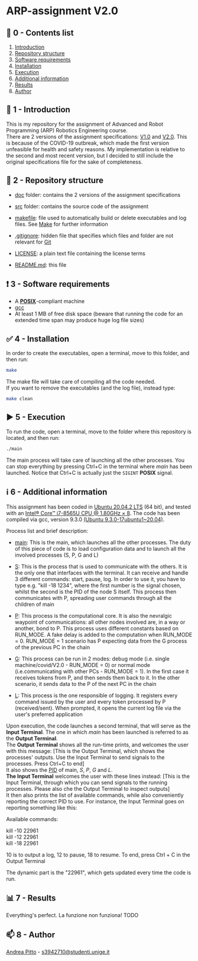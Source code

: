 # ARP-assignment V2.0

## 📑 0 - Contents list

1. [Introduction](https://github.com/andreabradpitto/ARP-assignment/blob/main/README.md#-1---introduction)
2. [Repository structure](https://github.com/andreabradpitto/ARP-assignment/blob/main/README.md#-2---repository-structure)
3. [Software requirements](https://github.com/andreabradpitto/ARP-assignment/blob/main/README.md#-3---software-requirements)
4. [Installation](https://github.com/andreabradpitto/ARP-assignment/blob/main/README.md#-4---installation)
5. [Execution](https://github.com/andreabradpitto/ARP-assignment/blob/main/README.md#%EF%B8%8F-5---execution)
6. [Additional information](https://github.com/andreabradpitto/ARP-assignment/blob/main/README.md#%E2%84%B9%EF%B8%8F-6---additional-information)
7. [Results](https://github.com/andreabradpitto/ARP-assignment/blob/main/README.md#-7---results)
8. [Author](https://github.com/andreabradpitto/ARP-assignment/blob/main/README.md#-8---author)

## 📛 1 - Introduction

This is my repository for the assignment of Advanced and Robot Programming (ARP) Robotics Engineering course.  
There are 2 versions of the assignment specifications: [V1.0](doc/Assignment%20Specifications%20V1.0.pdf) and
[V2.0](doc/Assignment%20Specifications%20V2.0.pdf). This is because of the COVID-19 outbreak, which made the
first version unfeasible for health and safety reasons. My implementation is relative to the second and most
recent version, but I decided to still include the original specifications file for the sake of completeness.

## 📂 2 - Repository structure

- [doc](doc) folder: contains the 2 versions of the assignment specifications

- [src](src) folder: contains the source code of the assignment

- [makefile](makefile): file used to automatically build or delete executables and log files.
  See [Make](https://en.wikipedia.org/wiki/Make_(software)) for further information

- [.gitignore](.gitignore): hidden file that specifies which files and folder are not relevant for [Git](https://git-scm.com/)

- [LICENSE](LICENSE): a plain text file containing the license terms

- [README.md](README.md): this file

## ❗ 3 - Software requirements

- A [**POSIX**](https://en.wikipedia.org/wiki/POSIX)-compliant machine
- [gcc](https://gcc.gnu.org/)
- At least 1 MB of free disk space (beware that running the code for an extended time span may produce huge log file sizes)

## ✅ 4 - Installation

In order to create the executables, open a terminal, move to this folder, and then run:

```bash
make
```

The make file will take care of compiling all the code needed.  
If you want to remove the executables (and the log file), instead type:

```bash
make clean
```

## ▶️ 5 - Execution

To run the code, open a terminal, move to the folder where this repository is located, and then run:

```bash
./main
```

The main process will take care of launching all the other processes. You can stop everything by pressing Ctrl+C in the terminal where *main* has been launched. Notice that Ctrl+C is actually just the `SIGINT` **POSIX** signal.

## ℹ️ 6 - Additional information

This assignment has been coded in [Ubuntu 20.04.2 LTS](https://releases.ubuntu.com/20.04/) (64 bit), and tested with an [Intel® Core™ i7-8565U CPU @ 1.80GHz × 8](https://ark.intel.com/content/www/us/en/ark/products/149091/intel-core-i7-8565u-processor-8m-cache-up-to-4-60-ghz.html). The code has been compiled via gcc, version 9.3.0 [(Ubuntu 9.3.0-17ubuntu1~20.04)](https://packages.ubuntu.com/focal/gcc-9).  

Process list and brief description:

- [main](src/main.c): This is the main, which launches all the other processes. The duty of this piece of code
is to load configuration data and to launch all the involved processes (S, P, G and L)

- [S](src/S.c): This is the process that is used to communicate with the others. It is the only one that interfaces with the terminal.
It can receive and handle 3 different commands: start, pause, log. In order to use it, you have to type e.g. "kill -18 1234",
where the first number is the signal chosen, whilst the second is the PID of the node S itself.
This process then communicates with P, spreading user commands through all the children of main

- [P](src/P.c): This process is the computational core. It is also the nevralgic waypoint of communications:
all other nodes involved are, in a way or another, bond to P. This process uses different constants
based on RUN_MODE. A fake delay is added to the computation when RUN_MODE = 0. RUN_MODE = 1 scenario
has P expecting data from the G process of the previous PC in the chain

- [G](src/G.c): This process can be run in 2 modes: debug mode (i.e. single machine/covid/V2.0 - RUN_MODE = 0) or
normal mode (i.e.communicating with other PCs - RUN_MODE = 1). In the first case it receives tokens
from P, and then sends them back to it. In the other scenario, it sends data to the P of the next PC in the chain

- [L](src/L.c): This process is the one responsible of logging. It registers every command issued by the user
and every token processed by P (received/sent). When prompted, it opens the current log file via the user's preferred application

Upon execution, the code launches a second terminal, that will serve as the **Input Terminal**. The one in which *main* has been launched
is referred to as the **Output Terminal**.  
The **Output Terminal** shows all the run-time prints, and welcomes the user with this message: [This is the Output Terminal, which shows the processes' outputs. Use the Input Terminal to send signals to the processes. Press Ctrl+C to end]  
It also shows the [PID](https://en.wikipedia.org/wiki/Process_identifier) of main, *S*, *P*, *G* and *L*.  
**The Input Terminal** welcomes the user with these lines instead: [This is the Input Terminal, through which you can send signals to the running processes. Please also che the Output Terminal to inspect outputs]  
It then also prints the list of available commands, while also conveniently reporting the correct PID to use. For instance, the Input Terminal goes on reporting something like this:  
  
Available commands:
  
kill -10 22961  
kill -12 22961  
kill -18 22961  
  
10 is to output a log, 12 to pause, 18 to resume. To end, press Ctrl + C in the Output Terminal  

The dynamic part is the "22961", which gets updated every time the code is run.

## 📊 7 - Results

Everything's perfect. La funzione non funziona! TODO

## 📫 8 - Author

[Andrea Pitto](https://github.com/andreabradpitto) - s3942710@studenti.unige.it
